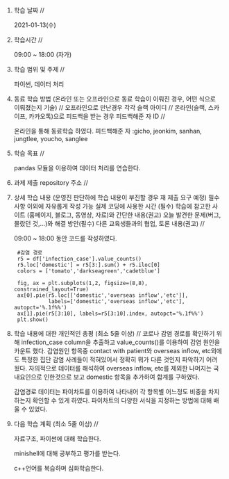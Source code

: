 1. 학습 날짜 // 

    2021-01-13(수)
 
2. 학습시간 // 

    09:00 ~ 18:00 (자가)
    
3. 학습 범위 및 주제 // 
    
    파이썬, 데이터 처리
    
4. 동료 학습 방법 (온라인 또는 오프라인으로 동료 학습이 이뤄진 경우, 어떤 식으로 이뤄졌는지 기술) // 오프라인으로 만난경우 각각 슬랙 아이디 // 온라인(슬랙, 스카이프, 카카오톡)으로 피드백을 받는 경우 피드백해준 자 ID // 

    온라인을 통해 동료학습 하였다.  피드백해준 자 :gicho, jeonkim, sanhan, jungtlee, youcho, sanglee

5. 학습 목표 //

    pandas 모듈을 이용하여 데이터 처리를 연습한다.
    
6. 과제 제출 repository 주소 // 
    
    
    
7. 상세 학습 내용 (운영진 판단하에 학습 내용이 부진할 경우 재 제출 요구 예정) 필수사항 이외에 자유롭게 작성 가능 실제 코딩에 사용한 시간 (필수) 학습에 참고한 사이트 (홈페이지, 블로그, 동영상, 자료)와 간단한 내용(권고) 오늘 발견한 문제(버그, 몰랐던 것,...)와 해결 방안(필수) 다른 교육생들과의 협업, 토론 내용(권고) //
    
    09:00 ~ 18:00 동안 코드를 작성하였다.

        #감염 경로
        r5 = df['infection_case'].value_counts()
        r5.loc['domestic'] = r5[3:].sum() + r5.iloc[0]
        colors = ['tomato','darkseagreen','cadetblue']

        fig, ax = plt.subplots(1,2, figsize=(8,8), constrained_layout=True)
        ax[0].pie(r5.loc[['domestic','overseas inflow','etc']], 
                  labels=['domestic','overseas inflow','etc'], autopct='%.1f%%')
        ax[1].pie(r5[3:10], labels=r5[3:10].index, autopct='%.1f%%')
        plt.show()
        
   
8. 학습 내용에 대한 개인적인 총평 (최소 5줄 이상) //
    코로나 감염 경로를 확인하기 위해 infection_case column을 추출하고 value_counts()를 이용하여 감염 원인을 카운트 했다. 감염원인 항목중 contact with patient와 overseas inflow, etc외에도 특정한 집단 감염 사례들이 적혀있어서 정확히 뭐가 다른 것인지 파악하기 어려웠다. 자의적으로 데이터를 해석하여 overseas inflow, etc를 제외한 나머지는 국내요인으로 인한것으로 보고 domestic 항목을 추가하여 합계를 구하였다. 
    
    감염경로 데이터는 파이차트를 이용하여 나타내어 각 항목별 어느정도 비중을 차지하는지 확인할 수 있게 하였다. 파이차트의 다양한 서식을 지정하는 방법에 대해 배울 수 있었다.

    
9. 다음 학습 계획 (최소 5줄 이상) // 
    
    자료구조, 파이썬에 대해 학습한다.
    
    minishell에 대해 공부하고 평가를 받는다.
    
    c++언어를 복습하며 심화학습한다.
